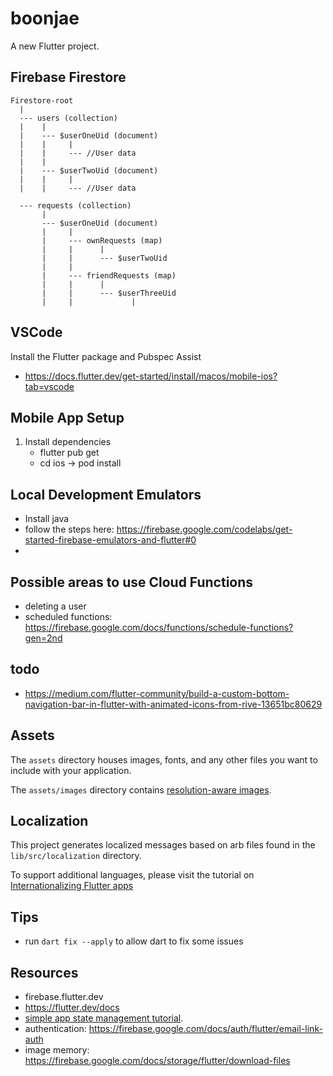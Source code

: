 # boonjae

A new Flutter project.

## Firebase Firestore
```
Firestore-root
  |
  --- users (collection)
  |    |
  |    --- $userOneUid (document)
  |    |     |
  |    |     --- //User data
  |    |
  |    --- $userTwoUid (document)
  |    |     |
  |    |     --- //User data
 
  --- requests (collection)
       |
       --- $userOneUid (document)
       |     |
       |     --- ownRequests (map)
       |     |      |
       |     |      --- $userTwoUid
       |     |
       |     --- friendRequests (map)
       |     |      |
       |     |      --- $userThreeUid
       |     |             |
```

## VSCode
Install the Flutter package and Pubspec Assist
* https://docs.flutter.dev/get-started/install/macos/mobile-ios?tab=vscode

## Mobile App Setup
1. Install dependencies
    * flutter pub get
    * cd ios -> pod install

## Local Development Emulators
* Install java
* follow the steps here: https://firebase.google.com/codelabs/get-started-firebase-emulators-and-flutter#0 
* 

## Possible areas to use Cloud Functions
* deleting a user
* scheduled functions: https://firebase.google.com/docs/functions/schedule-functions?gen=2nd


## todo
* https://medium.com/flutter-community/build-a-custom-bottom-navigation-bar-in-flutter-with-animated-icons-from-rive-13651bc80629 


## Assets

The `assets` directory houses images, fonts, and any other files you want to
include with your application.

The `assets/images` directory contains [resolution-aware
images](https://flutter.dev/docs/development/ui/assets-and-images#resolution-aware).

## Localization

This project generates localized messages based on arb files found in
the `lib/src/localization` directory.

To support additional languages, please visit the tutorial on
[Internationalizing Flutter
apps](https://flutter.dev/docs/development/accessibility-and-localization/internationalization)

## Tips
* run ```dart fix --apply``` to allow dart to fix some issues

## Resources
* firebase.flutter.dev
* https://flutter.dev/docs
* [simple app state management
tutorial](https://flutter.dev/docs/development/data-and-backend/state-mgmt/simple).
* authentication: https://firebase.google.com/docs/auth/flutter/email-link-auth 
* image memory: https://firebase.google.com/docs/storage/flutter/download-files

